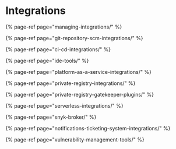 # Integrations

{% page-ref page="managing-integrations/" %}

{% page-ref page="git-repository-scm-integrations/" %}

{% page-ref page="ci-cd-integrations/" %}

{% page-ref page="ide-tools/" %}

{% page-ref page="platform-as-a-service-integrations/" %}

{% page-ref page="private-registry-integrations/" %}

{% page-ref page="private-registry-gatekeeper-plugins/" %}

{% page-ref page="serverless-integrations/" %}

{% page-ref page="snyk-broker/" %}

{% page-ref page="notifications-ticketing-system-integrations/" %}

{% page-ref page="vulnerability-management-tools/" %}

